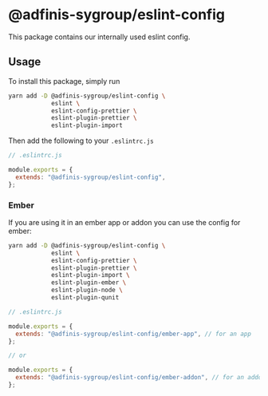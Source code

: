# @adfinis-sygroup/eslint-config

This package contains our internally used eslint config.

## Usage

To install this package, simply run

```bash
yarn add -D @adfinis-sygroup/eslint-config \
            eslint \
            eslint-config-prettier \
            eslint-plugin-prettier \
            eslint-plugin-import
```

Then add the following to your `.eslintrc.js`

```js
// .eslintrc.js

module.exports = {
  extends: "@adfinis-sygroup/eslint-config",
};
```

### Ember

If you are using it in an ember app or addon you can use the config for
ember:

```bash
yarn add -D @adfinis-sygroup/eslint-config \
            eslint \
            eslint-config-prettier \
            eslint-plugin-prettier \
            eslint-plugin-import \
            eslint-plugin-ember \
            eslint-plugin-node \
            eslint-plugin-qunit
```

```js
// .eslintrc.js

module.exports = {
  extends: "@adfinis-sygroup/eslint-config/ember-app", // for an app
};

// or

module.exports = {
  extends: "@adfinis-sygroup/eslint-config/ember-addon", // for an addon
};
```
